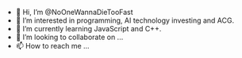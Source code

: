 - 👋 Hi, I’m @NoOneWannaDieTooFast
- 👀 I’m interested in programming, AI technology investing and ACG.
- 🌱 I’m currently learning JavaScript and C++.
- 💞️ I’m looking to collaborate on ...
- 📫 How to reach me ...

<!---
NoOneWannaDieTooFast/NoOneWannaDieTooFast is a ✨ special ✨ repository because its `README.md` (this file) appears on your GitHub profile.
You can click the Preview link to take a look at your changes.
--->
